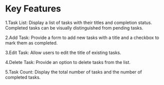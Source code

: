 # Key Features

1.Task List: Display a list of tasks with their titles and completion status. Completed tasks can be visually distinguished from pending tasks.

2.Add Task: Provide a form to add new tasks with a title and a checkbox to mark them as completed.

3.Edit Task: Allow users to edit the title of existing tasks.

4.Delete Task: Provide an option to delete tasks from the list.

5.Task Count: Display the total number of tasks and the number of completed tasks.